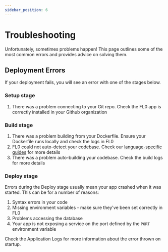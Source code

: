 ```yaml
---
sidebar_position: 6
---
```


# Troubleshooting

Unfortunately, sometimes problems happen! This page outlines some of the most common errors and provides advice on solving them.

## Deployment Errors

If your deployment fails, you will see an error with one of the stages below.

### Setup stage

1. There was a problem connecting to your Git repo. Check the FL0 app is correctly installed in your Github organization

### Build stage

1. There was a problem building from your Dockerfile. Ensure your Dockerfile runs locally and check the logs in FL0
2. FL0 could not auto-detect your codebase. Check our [language-specific guides](/docs/guides) for more details
3. There was a problem auto-building your codebase. Check the build logs for more details

### Deploy stage

Errors during the Deploy stage usually mean your app crashed when it was started. This can be for a number of reasons:

1. Syntax errors in your code
2. Missing environment variables - make sure they've been set correctly in FL0
3. Problems accessing the database
4. Your app is not exposing a service on the port defined by the `PORT` environment variable

Check the Application Logs for more information about the error thrown on startup.
